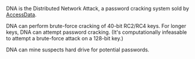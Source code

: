 DNA is the Distributed Network Attack, a password cracking system sold
by [AccessData](AccessData "wikilink").

DNA can perform brute-force cracking of 40-bit RC2/RC4 keys. For longer
keys, DNA can attempt password cracking. (It's computationally
infeasable to attempt a brute-force attack on a 128-bit key.)

DNA can mine suspects hard drive for potential passwords.